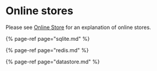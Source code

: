 # Online stores

Please see [Online Store](../../concepts/online-store.md) for an explanation of online stores.

{% page-ref page="sqlite.md" %}

{% page-ref page="redis.md" %}

{% page-ref page="datastore.md" %}


